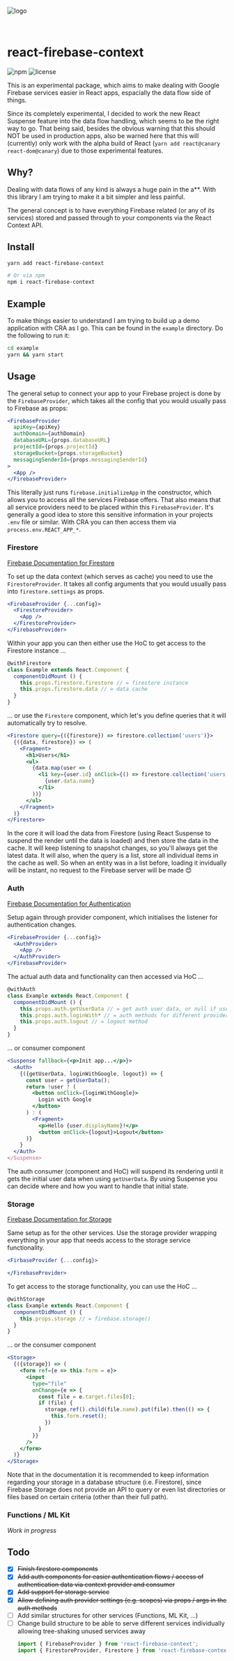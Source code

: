 ![logo](./logo.svg)

<br />

# react-firebase-context

![npm](https://img.shields.io/npm/v/react-firebase-context.svg?style=for-the-badge) ![license](https://img.shields.io/github/license/julianburr/react-firebase-context.svg?style=for-the-badge)

This is an experimental package, which aims to make dealing with Google Firebase services easier in React apps, espacially the data flow side of things.

Since its completely experimental, I decided to work the new React Suspense feature into the data flow handling, which seems to be the right way to go. That being said, besides the obvious warning that this should NOT be used in production apps, also be warned here that this will (currently) only work with the alpha build of React (`yarn add react@canary react-dom@canary`) due to those experimental features.

## Why?

Dealing with data flows of any kind is always a huge pain in the a\**. With this library I am trying to make it a bit simpler and less painful.

The general concept is to have everything Firebase related (or any of its services) stored and passed through to your components via the React Context API.

## Install

```bash
yarn add react-firebase-context

# Or via npm
npm i react-firebase-context
```

## Example

To make things easier to understand I am trying to build up a demo application with CRA as I go. This can be found in the `example` directory. Do the following to run it:

```bash
cd example
yarn && yarn start
```

## Usage

The general setup to connect your app to your Firebase project is done by the `FirebaseProvider`, which takes all the config that you would usually pass to Firebase as props:

```jsx
<FirebaseProvider 
  apiKey={apiKey}
  authDomain={authDomain}
  databaseURL={props.databaseURL}
  projectId={props.projectId}
  storageBucket={props.storageBucket}
  messagingSenderId={props.messagingSenderId}
>
  <App />
</FirebaseProvider>
```

This literally just runs `firebase.initializeApp` in the constructor, which allows you to access all the services Firebase offers. That also means that all service providers need to be placed within this `FirebaseProvider`. It's generally a good idea to store this sensitive information in your projects `.env` file or similar. With CRA you can then access them via `process.env.REACT_APP_*`.

### Firestore

[Firebase Documentation for Firestore](https://firebase.google.com/docs/firestore/quickstart)

To set up the data context (which serves as cache) you need to use the `FirestoreProvider`. It takes all config arguments that you would usually pass into `firestore.settings` as props.

```jsx
<FirebaseProvider {...config}>
  <FirestoreProvider>
    <App />
  </FirestoreProvider>
</FirebaseProvider>
```

Within your app you can then either use the HoC to get access to the Firestore instance ...

```jsx
@withFirestore
class Example extends React.Component {
  componentDidMount () {
    this.props.firestore.firestore // = firestore instance
    this.props.firestore.data // = data cache
  }
}
```

… or use the `Firestore` component, which let's you define queries that it will automatically try to resolve.

```jsx
<Firestore query={({firestore}) => firestore.collection('users')}>
  {({data, firestore}) => (
    <Fragment>
      <h1>Users</h1>
      <ul>
        {data.map(user => (
          <li key={user.id} onClick={() => firestore.collection('users').doc(user.id).delete()}>
            {user.data.name}
          </li>
        ))}
      </ul>
    </Fragment>
  )}
</Firestore>
```

In the core it will load the data from Firestore (using React Suspense to suspend the render until the data is loaded) and then store the data in the cache. It will keep listening to snapshot changes, so you'll always get the latest data. It will also, when the query is a list, store all individual items in the cache as well. So when an entity was in a list before, loading it invidually will be instant, no request to the Firebase server will be made 😊

### Auth

[Firebase Documentation for Authentication](https://firebase.google.com/docs/auth/web/start)

Setup again through provider component, which initialises the listener for authentication changes.

```jsx
<FirebaseProvider {...config}>
  <AuthProvider>
    <App />
  </AuthProvider>
</FirebaseProvider>
```

The actual auth data and functionality can then accessed via HoC ...

```jsx
@withAuth
class Example extends React.Component {
  componentDidMount () {
    this.props.auth.getUserData // = get auth user data, or null if user is not logged in
    this.props.auth.loginWith* // = auth methods for different providers
    this.props.auth.logout // = logout method
  }
}
```

... or consumer component

```jsx
<Suspense fallback={<p>Init app...</p>}>
  <Auth>
    {({getUserData, loginWithGoogle, logout}) => {
      const user = getUserData();
      return !user ? (
        <button onClick={loginWithGoogle}>
          Login with Google
        </button>
      ) : (
        <Fragment>
          <p>Hello {user.displayName}!</p>
          <button onClick={logout}>Logout</button>
      )}
    }
  </Auth>
</Suspense>
```

The auth consumer (component and HoC) will suspend its rendering until it gets the initial user data when using `getUserData`. By using Suspense you can decide where and how you want to handle that initial state.

### Storage

[Firebase Documentation for Storage](https://firebase.google.com/docs/storage/)

Same setup as for the other services. Use the storage provider wrapping everything in your app that needs access to the storage service functionality.

```jsx
<FirbaseProvider {...config}>

</FirebaseProvider>
```

To get access to the storage functionality, you can use the HoC ...

```jsx
@withStorage
class Example extends React.Component {
  componentDidMount () {
    this.props.storage // = firebase.storage()
  }
}
```

... or the consumer component

```jsx
<Storage>
  {({storage}) => (
    <form ref={e => this.form = e}>
      <input
        type="file"
        onChange={e => {
          const file = e.target.files[0];
          if (file) {
            storage.ref().child(file.name).put(file).then(() => {
              this.form.reset();
            })
          }
        }}
      />
    </form>
  )}
</Storage>
```

Note that in the documentation it is recommended to keep information regarding your storage in a database structure (i.e. Firestore), since Firebase Storage does not provide an API to query or even list directories or files based on certain criteria (other than their full path).

### Functions / ML Kit

_Work in progress_

## Todo

- [x] ~~Finish firestore components~~
- [x] ~~Add auth components for easier authentication flows / access of authentication data via context provider and consumer~~
- [x] ~~Add support for storage service~~
- [x] ~~Allow defining auth provider settings (e.g. scopes) via props / args in the auth methods~~
- [ ] Add similar structures for other services (Functions, ML Kit, ...)
- [ ] Change build structure to be able to serve different services individually allowing tree-shaking unused services away
  ```js
  import { FirebaseProvider } from 'react-firebase-context';
  import { FirestoreProvider, Firestore } from 'react-firebase-context/firestore';
  ```
